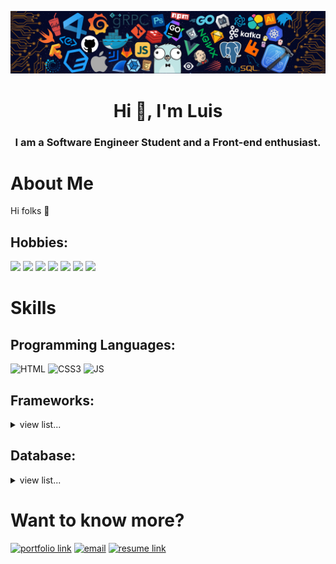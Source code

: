![Github Banner](https://github.com/Jaydeep-Yadav/Jaydeep-Yadav/blob/main/banner.png)

<h1 align="center">Hi 👋, I'm Luis</h1>
<h3 align="center">I am a Software Engineer Student and a Front-end enthusiast.</h3>


# About Me
Hi folks :wave: 

<!--
I'm Luis Mendez, a Full Stack Developer in MERN (MongoDB-Express.js-Angular-Node.js) and MERN(MongoDB-Express.js-React.js-Node.js) Stack, an App Developer and a part-time Musician.

I'm a Computer Science Engineer. I did my Bachelor's in Computer Science & Engineering from SRM Institute of Science and Technology, Chennai. I love to learn about how things work and try new tools and technologies. I love to share time with developer communities and events.-->

## Hobbies:
<img src="https://img.shields.io/badge/Steam-000000?style=for-the-badge&logo=steam&logoColor=white"/> <img src="https://img.shields.io/badge/Discord-7289DA?style=for-the-badge&logo=discord&logoColor=white"/> <img src="https://img.shields.io/badge/Spotify-1ED760?&style=for-the-badge&logo=spotify&logoColor=white"/> <img src="https://img.shields.io/badge/Twitch-9146FF?style=for-the-badge&logo=twitch&logoColor=white"/> <img src= "https://img.shields.io/badge/Netflix-E50914?style=for-the-badge&logo=netflix&logoColor=white"/> <img src= "https://img.shields.io/badge/Udemy-EC5252?style=for-the-badge&logo=Udemy&logoColor=white"/> <img src= "https://img.shields.io/badge/Adobe%20Photoshop-31A8FF?style=for-the-badge&logo=Adobe%20Photoshop&logoColor=black"/> 



# Skills
## Programming Languages:

<img src="https://img.shields.io/badge/HTML5-E34F26?style=for-the-badge&logo=html5&logoColor=white" alt="HTML" /> <img src="https://img.shields.io/badge/CSS3-1572B6?style=for-the-badge&logo=css3&logoColor=white" alt="CSS3" />  <img src="https://img.shields.io/badge/JavaScript-323330?style=for-the-badge&logo=javascript&logoColor=F7DF1E" alt="JS" /> 


## Frameworks:

<details>
    <summary>view list...</summary>
    <ul>
        <li>React</li>
        <li>Node.js</li>
    </ul>
</details>

## Database:

<details>
    <summary>view list...</summary>
    <ul>
        <li>MongoDB</li>
        <li>MySQL</li>
    </ul>
</details>

# Want to know more?

[<img alt="portfolio link" src="https://img.shields.io/badge/My%20Portfolio-https%3A%2F%2Flinkportafolio-brightgreen" />](https://google.com) 
[<img alt="email" src="https://img.shields.io/badge/Email%20me- luismzm.develop@gmail.com-orange" />](mailto:luismzm.develop@gmail.com) 
[<img alt="resume link" src="https://img.shields.io/badge/My%20CV-Resume-blue" />](https:/google.com)

